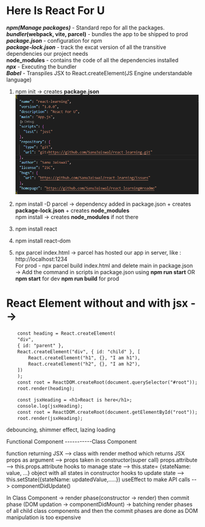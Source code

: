 # Here Is React For U

**_npm(Manage packages)_** - Standard repo for all the packages.<br />
**_bundler_(webpack, vite, parcel)** - bundles the app to be shipped to prod<br />
**_package.json_** - configuration for npm<br />
**_package-lock.json_** - track the excat version of all the transitive dependencies our project needs<br />
**node_modules** - contains the code of all the dependencies installed<br />
**_npx_** - Executing the bundler<br />
**_Babel_** - Transpiles JSX to React.createElement(JS Engine understandable language)<br />

1. npm init
   -> creates **package.json**
   ![Package.json](image.png)

2. npm install -D parcel
   -> dependency added in package.json +
   creates **package-lock.json** +
   creates **node_modules**<br />
   npm install -> creates **node_modules** if not there

3. npm install react

4. npm install react-dom

5. npx parcel index.html
   -> parcel has hosted our app in server, like : http://localhost:1234<br />
   For prod - npx parcel build index.html and delete main in package.json<br />
   -> Add the command in scripts in package.json using
   **npm run start** OR **npm start** for dev
   **npm run build** for prod

# React Element without and with jsx -->

```
    const heading = React.createElement(
    "div",
    { id: "parent" },
    React.createElement("div", { id: "child" }, [
        React.createElement("h1", {}, "I am h1"),
        React.createElement("h2", {}, "I am h2"),
    ])
    );
    const root = ReactDOM.createRoot(document.querySelector("#root"));
    root.render(heading);
```

```
    const jsxHeading = <h1>React is here</h1>;
    console.log(jsxHeading);
    const root = ReactDOM.createRoot(document.getElementById("root"));
    root.render(jsxHeading);
```

debouncing,
shimmer effect,
lazing loading

Functional Component -----------Class Component

function returning JSX --> class with render method which returns JSX
props as argument --> props taken in constructor(super call)
props.attribute --> this.props.attribute
hooks to manage state --> this.state= {stateName: value, ...} object with all states in constructor
hooks to update state --> this.setState({stateName: updatedValue,.....})
useEffect to make API calls --> componentDidUpdate()

In Class Component
-> render phase(constructor -> render) then commit phase (DOM updation -> componentDidMount)
-> batching render phases of all child class components and then the commit phases are done as DOM manipulation is too expensive
